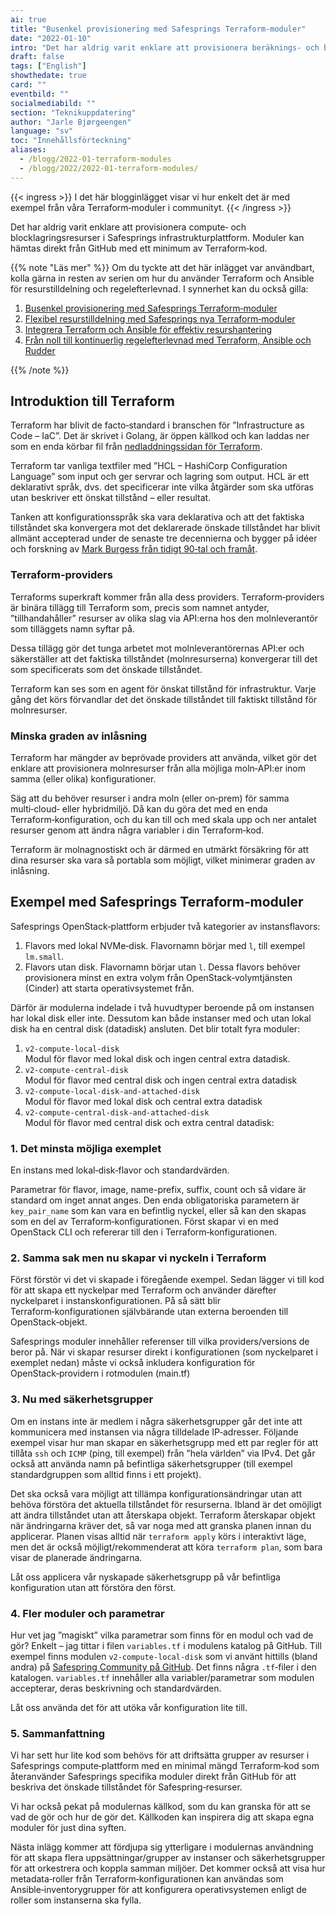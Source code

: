 ```yaml
---
ai: true
title: "Busenkel provisionering med Safesprings Terraform-moduler"
date: "2022-01-10"
intro: "Det har aldrig varit enklare att provisionera beräknings- och blocklagringsresurser i Safesprings infrastrukturplattform."
draft: false
tags: ["English"]
showthedate: true
card: ""
eventbild: ""
socialmediabild: ""
section: "Teknikuppdatering"
author: "Jarle Bjørgeengen"
language: "sv"
toc: "Innehållsförteckning"
aliases:
  - /blogg/2022-01-terraform-modules
  - /blogg/2022/2022-01-terraform-modules/
---
```

{{< ingress >}}
I det här blogginlägget visar vi hur enkelt det är med exempel från våra Terraform‑moduler i communityt.
{{< /ingress >}}

Det har aldrig varit enklare att provisionera compute‑ och blocklagringsresurser i Safesprings infrastrukturplattform. Moduler kan hämtas direkt från GitHub med ett minimum av Terraform‑kod.

{{% note "Läs mer" %}}
Om du tyckte att det här inlägget var användbart, kolla gärna in resten av serien om hur du använder Terraform och Ansible för resurstilldelning och regelefterlevnad. I synnerhet kan du också gilla:

1. [Busenkel provisionering med Safesprings Terraform‑moduler](/blogg/2022-01-terraform-modules)
2. [Flexibel resurstilldelning med Safesprings nya Terraform‑moduler](/blogg/2022-03-terraform-module)
3. [Integrera Terraform och Ansible för effektiv resurshantering](/blogg/2022-05-terraform-ansible)
4. [Från noll till kontinuerlig regelefterlevnad med Terraform, Ansible och Rudder](/blogg/2022-06-terraform-ansible-rudder)

{{% /note %}}

## Introduktion till Terraform

Terraform har blivit de facto‑standard i branschen för ”Infrastructure as Code – IaC”. Det är skrivet i Golang, är öppen källkod och kan laddas ner som en enda körbar fil från [nedladdningssidan för Terraform][tfdl].

Terraform tar vanliga textfiler med ”HCL – HashiCorp Configuration Language” som input och ger servrar och lagring som output. HCL är ett deklarativt språk, dvs. det specificerar inte vilka åtgärder som ska utföras utan beskriver ett önskat tillstånd – eller resultat.

Tanken att konfigurationsspråk ska vara deklarativa och att det faktiska tillståndet ska konvergera mot det deklarerade önskade tillståndet har blivit allmänt accepterad under de senaste tre decennierna och bygger på idéer och forskning av [Mark Burgess från tidigt 90‑tal och framåt][mbcfengine].

### Terraform‑providers

Terraforms superkraft kommer från alla dess providers. Terraform‑providers är binära tillägg till Terraform som, precis som namnet antyder, ”tillhandahåller” resurser av olika slag via API:erna hos den molnleverantör som tilläggets namn syftar på.

Dessa tillägg gör det tunga arbetet mot molnleverantörernas API:er och säkerställer att det faktiska tillståndet (molnresurserna) konvergerar till det som specificerats som det önskade tillståndet.

Terraform kan ses som en agent för önskat tillstånd för infrastruktur. Varje gång det körs förvandlar det det önskade tillståndet till faktiskt tillstånd för molnresurser.

### Minska graden av inlåsning

Terraform har mängder av beprövade providers att använda, vilket gör det enklare att provisionera molnresurser från alla möjliga moln‑API:er inom samma (eller olika) konfigurationer.

Säg att du behöver resurser i andra moln (eller on‑prem) för samma multi‑cloud‑ eller hybridmiljö. Då kan du göra det med en enda Terraform‑konfiguration, och du kan till och med skala upp och ner antalet resurser genom att ändra några variabler i din Terraform‑kod.

Terraform är molnagnostiskt och är därmed en utmärkt försäkring för att dina resurser ska vara så portabla som möjligt, vilket minimerar graden av inlåsning.

## Exempel med Safesprings Terraform‑moduler

Safesprings OpenStack‑plattform erbjuder två kategorier av instansflavors:

1. Flavors med lokal NVMe‑disk. Flavornamn börjar med `l`, till exempel `lm.small`.
2. Flavors utan disk. Flavornamn börjar utan `l`. Dessa flavors behöver provisionera minst en extra volym från OpenStack‑volymtjänsten (Cinder) att starta operativsystemet från.

Därför är modulerna indelade i två huvudtyper beroende på om instansen har lokal disk eller inte. Dessutom kan både instanser med och utan lokal disk ha en central disk (datadisk) ansluten. Det blir totalt fyra moduler:

1. `v2-compute-local-disk`<br>
   Modul för flavor med lokal disk och ingen central extra datadisk.
2. `v2-compute-central-disk`<br>
   Modul för flavor med central disk och ingen central extra datadisk
3. `v2-compute-local-disk-and-attached-disk`<br>
   Modul för flavor med lokal disk och central extra datadisk
4. `v2-compute-central-disk-and-attached-disk`<br>
   Modul för flavor med central disk och extra central datadisk:

### 1. Det minsta möjliga exemplet

En instans med lokal‑disk‑flavor och standardvärden.

Parametrar för flavor, image, name-prefix, suffix, count och så vidare är standard om inget annat anges. Den enda obligatoriska parametern är `key_pair_name` som kan vara en befintlig nyckel, eller så kan den skapas som en del av Terraform‑konfigurationen. Först skapar vi en med OpenStack CLI och refererar till den i Terraform‑konfigurationen.

<script data-theme="solarized-dark" id="asciicast-yr2F1jWsmTWTFvkiXMtQ26f5I" src="https://asciinema.org/a/yr2F1jWsmTWTFvkiXMtQ26f5I.js" data-autoplay="true" data-loop="true" data-speed="2" async></script>

### 2. Samma sak men nu skapar vi nyckeln i Terraform

Först förstör vi det vi skapade i föregående exempel. Sedan lägger vi till kod för att skapa ett nyckelpar med Terraform och använder därefter nyckelparet i instanskonfigurationen. På så sätt blir Terraform‑konfigurationen självbärande utan externa beroenden till OpenStack‑objekt.

Safesprings moduler innehåller referenser till vilka providers/versions de beror på. När vi skapar resurser direkt i konfigurationen (som nyckelparet i exemplet nedan) måste vi också inkludera konfiguration för OpenStack‑providern i rotmodulen (main.tf)

<script data-theme="solarized-dark" id="asciicast-P36Q7BaY9sktSzTbS7uhASjGj" src="https://asciinema.org/a/P36Q7BaY9sktSzTbS7uhASjGj.js" data-autoplay="true" data-loop="true" data-speed="2" async></script>

### 3. Nu med säkerhetsgrupper

Om en instans inte är medlem i några säkerhetsgrupper går det inte att kommunicera med instansen via några tilldelade IP‑adresser. Följande exempel visar hur man skapar en säkerhetsgrupp med ett par regler för att tillåta `ssh` och `ICMP` (ping, till exempel) från ”hela världen” via IPv4. Det går också att använda namn på befintliga säkerhetsgrupper (till exempel standardgruppen som alltid finns i ett projekt).

Det ska också vara möjligt att tillämpa konfigurationsändringar utan att behöva förstöra det aktuella tillståndet för resurserna. Ibland är det omöjligt att ändra tillståndet utan att återskapa objekt. Terraform återskapar objekt när ändringarna kräver det, så var noga med att granska planen innan du applicerar. Planen visas alltid när `terraform apply` körs i interaktivt läge, men det är också möjligt/rekommenderat att köra `terraform plan`, som bara visar de planerade ändringarna.

Låt oss applicera vår nyskapade säkerhetsgrupp på vår befintliga konfiguration utan att förstöra den först.

<script data-theme="solarized-dark" id="asciicast-py92MXeP9yI4f2a33Z5KMRLuk" src="https://asciinema.org/a/py92MXeP9yI4f2a33Z5KMRLuk.js" data-autoplay="true" data-loop="true" data-speed="2" async></script>

### 4. Fler moduler och parametrar

Hur vet jag ”magiskt” vilka parametrar som finns för en modul och vad de gör? Enkelt – jag tittar i filen `variables.tf` i modulens katalog på GitHub. Till exempel finns modulen `v2-compute-local-disk` som vi använt hittills (bland andra) på [Safespring Community på GitHub](https://github.com/safespring-community/terraform-modules/tree/main/v2-compute-local-disk). Det finns några `.tf`‑filer i den katalogen. `variables.tf` innehåller alla variabler/parametrar som modulen accepterar, deras beskrivning och standardvärden.

Låt oss använda det för att utöka vår konfiguration lite till.

<script data-theme="solarized-dark" id="asciicast-rfkA04x6QfSkGaIMJOS1rTGJE" src="https://asciinema.org/a/rfkA04x6QfSkGaIMJOS1rTGJE.js" data-autoplay="true" data-loop="true" data-speed="2" async></script>

### 5. Sammanfattning

Vi har sett hur lite kod som behövs för att driftsätta grupper av resurser i Safesprings compute‑plattform med en minimal mängd Terraform‑kod som återanvänder Safesprings specifika moduler direkt från GitHub för att beskriva det önskade tillståndet för Safespring‑resurser.

Vi har också pekat på modulernas källkod, som du kan granska för att se vad de gör och hur de gör det. Källkoden kan inspirera dig att skapa egna moduler för just dina syften.

Nästa inlägg kommer att fördjupa sig ytterligare i modulernas användning för att skapa flera uppsättningar/grupper av instanser och säkerhetsgrupper för att orkestrera och koppla samman miljöer. Det kommer också att visa hur metadata‑roller från Terraform‑konfigurationen kan användas som Ansible‑inventorygrupper för att konfigurera operativsystemen enligt de roller som instanserna ska fylla.

[mbcfengine]: https://www.researchgate.net/publication/243774232_Cfengine_A_site_configuration_engine
[tfdl]: https://www.terraform.io/downloads
[sftfmodules]: https://github.com/safespring-community/terraform-modules